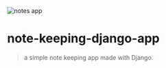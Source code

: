 <img src="notesapp.png" title="" alt="notes app">


# note-keeping-django-app 

> a simple note keeping app made with Django. 


